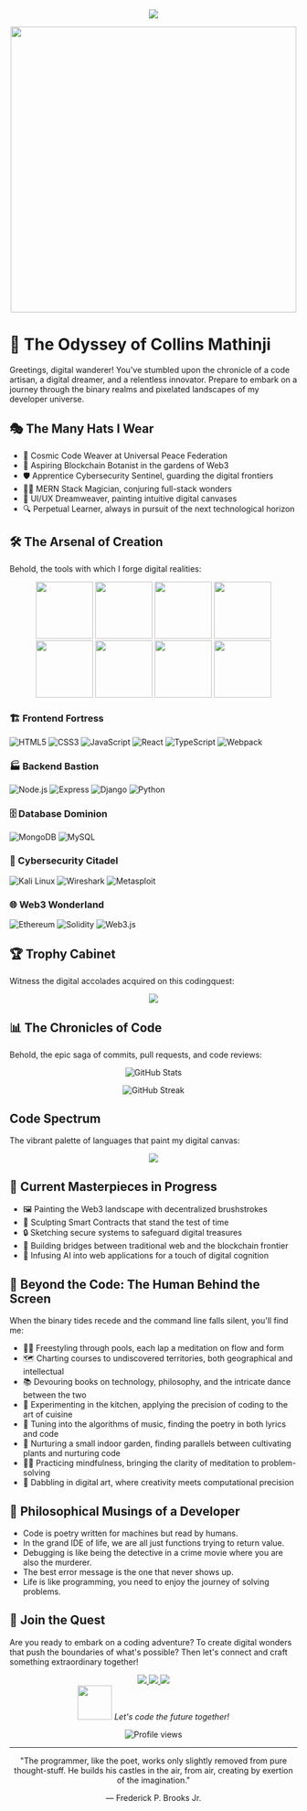 <div align="center">
  <img src="https://readme-typing-svg.herokuapp.com/?lines=Welcome+to+Collins+Mathinji's+Digital+Realm;Full+Stack+Developer+|+MERN+Enthusiast+|+Web3+Explorer&font=Fira%20Code&center=true&width=800&height=50&duration=4000&pause=1000">
</div>

<p align="center">
  <img src="https://media.giphy.com/media/26tn33aiTi1jkl6H6/giphy.gif" width="500">
</p>

# 🚀 The Odyssey of Collins Mathinji

Greetings, digital wanderer! You've stumbled upon the chronicle of a code artisan, a digital dreamer, and a relentless innovator. Prepare to embark on a journey through the binary realms and pixelated landscapes of my developer universe.

## 🎭 The Many Hats I Wear

- 🌟 Cosmic Code Weaver at Universal Peace Federation
- 🌱 Aspiring Blockchain Botanist in the gardens of Web3
- 🛡️ Apprentice Cybersecurity Sentinel, guarding the digital frontiers
- 🧙‍♂️ MERN Stack Magician, conjuring full-stack wonders
- 🎨 UI/UX Dreamweaver, painting intuitive digital canvases
- 🔍 Perpetual Learner, always in pursuit of the next technological horizon

## 🛠️ The Arsenal of Creation

Behold, the tools with which I forge digital realities:

<p align="center">
  <img src="https://i.giphy.com/media/LMt9638dO8dftAjtco/200.webp" width="100">
  <img src="https://i.giphy.com/media/KzJkzjggfGN5Py6nkT/200.webp" width="100">
  <img src="https://i.giphy.com/media/IdyAQJVN2kVPNUrojM/200.webp" width="100">
  <img src="https://media3.giphy.com/media/ln7z2eWriiQAllfVcn/200w.webp" width="100">
  <img src="https://i.giphy.com/media/eNAsjO55tPbgaor7ma/200w.webp" width="100">
  <img src="https://i.giphy.com/media/VgGthkhUvGgOit7Y9i/200.webp" width="100">
  <img src="https://media3.giphy.com/media/kdFc8fubgS31b8DsVu/giphy.webp" width="100">
  <img src="https://media.giphy.com/media/kH1DBkPNyZPOk0BxrM/giphy.gif" width="100">
</p>

### 🏗️ Frontend Fortress
![HTML5](https://img.shields.io/badge/HTML5-E34F26?style=for-the-badge&logo=html5&logoColor=white)
![CSS3](https://img.shields.io/badge/CSS3-1572B6?style=for-the-badge&logo=css3&logoColor=white)
![JavaScript](https://img.shields.io/badge/JavaScript-F7DF1E?style=for-the-badge&logo=javascript&logoColor=black)
![React](https://img.shields.io/badge/React-20232A?style=for-the-badge&logo=react&logoColor=61DAFB)
![TypeScript](https://img.shields.io/badge/TypeScript-007ACC?style=for-the-badge&logo=typescript&logoColor=white)
![Webpack](https://img.shields.io/badge/Webpack-8DD6F9?style=for-the-badge&logo=webpack&logoColor=black)

### 🏭 Backend Bastion
![Node.js](https://img.shields.io/badge/Node.js-43853D?style=for-the-badge&logo=node.js&logoColor=white)
![Express](https://img.shields.io/badge/Express.js-404D59?style=for-the-badge)
![Django](https://img.shields.io/badge/Django-092E20?style=for-the-badge&logo=django&logoColor=white)
![Python](https://img.shields.io/badge/Python-3776AB?style=for-the-badge&logo=python&logoColor=white)

### 🗄️ Database Dominion
![MongoDB](https://img.shields.io/badge/MongoDB-4EA94B?style=for-the-badge&logo=mongodb&logoColor=white)
![MySQL](https://img.shields.io/badge/MySQL-00000F?style=for-the-badge&logo=mysql&logoColor=white)

### 🔐 Cybersecurity Citadel
![Kali Linux](https://img.shields.io/badge/Kali_Linux-557C94?style=for-the-badge&logo=kali-linux&logoColor=white)
![Wireshark](https://img.shields.io/badge/Wireshark-1679A7?style=for-the-badge&logo=wireshark&logoColor=white)
![Metasploit](https://img.shields.io/badge/Metasploit-FF4B4B?style=for-the-badge&logo=metasploit&logoColor=white)

### 🌐 Web3 Wonderland
![Ethereum](https://img.shields.io/badge/Ethereum-3C3C3D?style=for-the-badge&logo=Ethereum&logoColor=white)
![Solidity](https://img.shields.io/badge/Solidity-e6e6e6?style=for-the-badge&logo=solidity&logoColor=black)
![Web3.js](https://img.shields.io/badge/Web3.js-F16822?style=for-the-badge&logo=web3.js&logoColor=white)

## 🏆 Trophy Cabinet

Witness the digital accolades acquired on this codingquest:

<p align="center">
  <img src="https://github-profile-trophy.vercel.app/?username=YourGitHubUsername&theme=darkhub&no-frame=true&row=2&column=4">
</p>

## 📊 The Chronicles of Code

Behold, the epic saga of commits, pull requests, and code reviews:

<p align="center">
  <img src="https://github-readme-stats.vercel.app/api?username=YourGitHubUsername&show_icons=true&theme=radical" alt="GitHub Stats" />
</p>

<p align="center">
  <img src="https://github-readme-streak-stats.herokuapp.com/?user=YourGitHubUsername&theme=radical" alt="GitHub Streak" />
</p>

##  Code Spectrum

The vibrant palette of languages that paint my digital canvas:

<p align="center">
  <img src="https://github-readme-stats.vercel.app/api/top-langs/?username=YourGitHubUsername&layout=compact&theme=radical">
</p>

## 🎨 Current Masterpieces in Progress

- 🖼️ Painting the Web3 landscape with decentralized brushstrokes
- 🗿 Sculpting Smart Contracts that stand the test of time
- 🔒 Sketching secure systems to safeguard digital treasures
- 🌉 Building bridges between traditional web and the blockchain frontier
- 🧠 Infusing AI into web applications for a touch of digital cognition

## 🌊 Beyond the Code: The Human Behind the Screen

When the binary tides recede and the command line falls silent, you'll find me:

- 🏊‍♂️ Freestyling through pools, each lap a meditation on flow and form
- 🗺️ Charting courses to undiscovered territories, both geographical and intellectual
- 📚 Devouring books on technology, philosophy, and the intricate dance between the two
- 🍳 Experimenting in the kitchen, applying the precision of coding to the art of cuisine
- 🎵 Tuning into the algorithms of music, finding the poetry in both lyrics and code
- 🌱 Nurturing a small indoor garden, finding parallels between cultivating plants and nurturing code
- 🧘‍♂️ Practicing mindfulness, bringing the clarity of meditation to problem-solving
- 🎨 Dabbling in digital art, where creativity meets computational precision

## 🌟 Philosophical Musings of a Developer

- Code is poetry written for machines but read by humans.
- In the grand IDE of life, we are all just functions trying to return value.
- Debugging is like being the detective in a crime movie where you are also the murderer.
- The best error message is the one that never shows up.
- Life is like programming, you need to enjoy the journey of solving problems.

## 🤝 Join the Quest

Are you ready to embark on a coding adventure? To create digital wonders that push the boundaries of what's possible? Then let's connect and craft something extraordinary together!

<div align="center">
  <a href="https://www.linkedin.com/in/collins-macharia-05b527268/">
    <img src="https://img.shields.io/badge/-Collins_Mathinji-blue?style=for-the-badge&logo=Linkedin&logoColor=white">
  </a>
  <a href="mailto:YourEmail@example.com">
    <img src="https://img.shields.io/badge/-Email-red?style=for-the-badge&logo=gmail&logoColor=white">
  </a>
  <a href="https://twitter.com/YourTwitterHandle">
    <img src="https://img.shields.io/badge/-Twitter-1DA1F2?style=for-the-badge&logo=twitter&logoColor=white">
  </a>
</div>

<div align="center">
  <img src="https://media.giphy.com/media/LnQjpWaON8nhr21vNW/giphy.gif" width="60"> 
  <em>Let's code the future together!</em>
</div>

<p align="center">
  <img src="https://komarev.com/ghpvc/?username=YourGitHubUsername&label=Profile%20Views&color=blueviolet&style=flat-square" alt="Profile views">
</p>

---

<div align="center">
  "The programmer, like the poet, works only slightly removed from pure thought-stuff. He builds his castles in the air, from air, creating by exertion of the imagination."
  
  — Frederick P. Brooks Jr.
</div>
